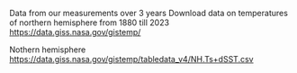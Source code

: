 Data from our measurements over 3 years
Download data on temperatures of northern hemisphere from 1880 till 2023
https://data.giss.nasa.gov/gistemp/

Nothern hemisphere
https://data.giss.nasa.gov/gistemp/tabledata_v4/NH.Ts+dSST.csv
